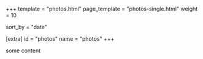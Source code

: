 +++
template = "photos.html"
page_template = "photos-single.html"
weight = 10

sort_by = "date"

[extra]
id = "photos"
name = "photos"
+++

some content
